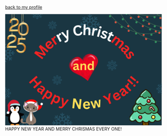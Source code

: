 
[back to my profile](https://qlerdev.github.io/)

![alt text](/img/hny_chrismas_punnakan.png)
HAPPY NEW YEAR AND MERRY CHRISMAS EVERY ONE!
